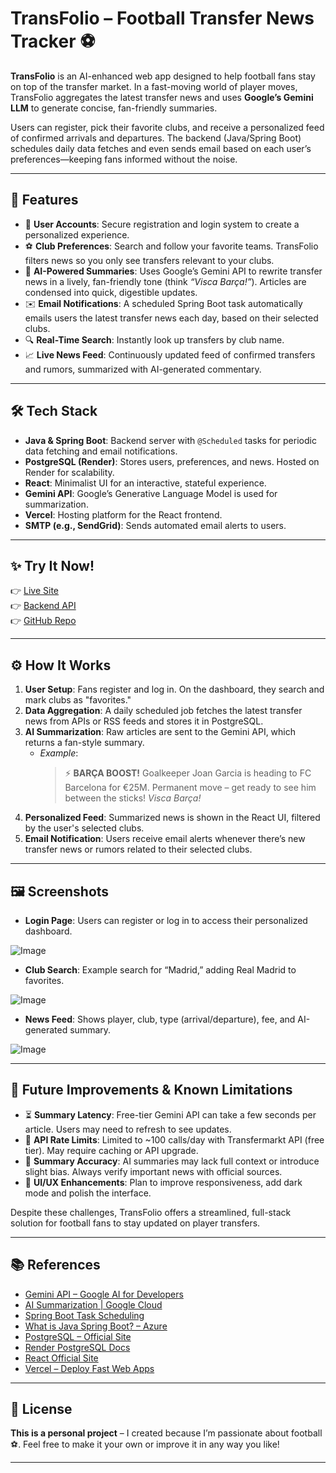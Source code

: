 # TransFolio – Football Transfer News Tracker ⚽

**TransFolio** is an AI-enhanced web app designed to help football fans stay on top of the transfer market. In a fast-moving world of player moves, TransFolio aggregates the latest transfer news and uses **Google’s Gemini LLM** to generate concise, fan-friendly summaries.

Users can register, pick their favorite clubs, and receive a personalized feed of confirmed arrivals and departures. The backend (Java/Spring Boot) schedules daily data fetches and even sends email based on each user’s preferences—keeping fans informed without the noise.

---

## 🌟 Features

- 🔐 **User Accounts**: Secure registration and login system to create a personalized experience.
- ⚽ **Club Preferences**: Search and follow your favorite teams. TransFolio filters news so you only see transfers relevant to your clubs.
- 🤖 **AI-Powered Summaries**: Uses Google’s Gemini API to rewrite transfer news in a lively, fan-friendly tone (think *“Visca Barça!”*). Articles are condensed into quick, digestible updates.
- ✉️ **Email Notifications**: A scheduled Spring Boot task automatically emails users the latest transfer news each day, based on their selected clubs.
- 🔍 **Real-Time Search**: Instantly look up transfers by club name.
- 📈 **Live News Feed**: Continuously updated feed of confirmed transfers and rumors, summarized with AI-generated commentary.

---

## 🛠 Tech Stack

- **Java & Spring Boot**: Backend server with `@Scheduled` tasks for periodic data fetching and email notifications.
- **PostgreSQL (Render)**: Stores users, preferences, and news. Hosted on Render for scalability.
- **React**: Minimalist UI for an interactive, stateful experience.
- **Gemini API**: Google’s Generative Language Model is used for summarization.
- **Vercel**: Hosting platform for the React frontend.
- **SMTP (e.g., SendGrid)**: Sends automated email alerts to users.

---

## ✨ Try It Now!

👉 [Live Site](https://transfolio-wlln-git-main-roshan-krishna-a-ss-projects.vercel.app)  
👉 [Backend API](https://transfolio-backend.onrender.com)  
👉 [GitHub Repo](https://github.com/ASRoshanKrishna/transfolio)

---

## ⚙️ How It Works

1. **User Setup**: Fans register and log in. On the dashboard, they search and mark clubs as "favorites."
2. **Data Aggregation**: A daily scheduled job fetches the latest transfer news from APIs or RSS feeds and stores it in PostgreSQL.
3. **AI Summarization**: Raw articles are sent to the Gemini API, which returns a fan-style summary.
    - _Example_:
      > ⚡ **BARÇA BOOST!** Goalkeeper Joan Garcia is heading to FC Barcelona for €25M. Permanent move – get ready to see him between the sticks! *Visca Barça!*
4. **Personalized Feed**: Summarized news is shown in the React UI, filtered by the user's selected clubs.
5. **Email Notification**: Users receive email alerts whenever there’s new transfer news or rumors related to their selected clubs.
---

## 🖼 Screenshots

- **Login Page**: Users can register or log in to access their personalized dashboard.

![Image](https://github.com/user-attachments/assets/5dcee8c4-c331-4ca5-a9b0-eb51eec61e4b)

- **Club Search**: Example search for “Madrid,” adding Real Madrid to favorites.

![Image](https://github.com/user-attachments/assets/137fe9d7-525a-4c53-a82a-dbe44b96253f)

- **News Feed**: Shows player, club, type (arrival/departure), fee, and AI-generated summary.

![Image](https://github.com/user-attachments/assets/4c10fd54-625c-4aca-bc1a-85597cf8e83d)

---

## 🔮 Future Improvements & Known Limitations

- ⏳ **Summary Latency**: Free-tier Gemini API can take a few seconds per article. Users may need to refresh to see updates.
- 🚧 **API Rate Limits**: Limited to ~100 calls/day with Transfermarkt API (free tier). May require caching or API upgrade.
- 🎯 **Summary Accuracy**: AI summaries may lack full context or introduce slight bias. Always verify important news with official sources.
- 📱 **UI/UX Enhancements**: Plan to improve responsiveness, add dark mode and polish the interface.

Despite these challenges, TransFolio offers a streamlined, full-stack solution for football fans to stay updated on player transfers.

---

## 📚 References

- [Gemini API – Google AI for Developers](https://ai.google.dev/api/all-methods)
- [AI Summarization | Google Cloud](https://cloud.google.com/use-cases/ai-summarization)
- [Spring Boot Task Scheduling](https://spring.io/guides/gs/scheduling-tasks/)
- [What is Java Spring Boot? – Azure](https://azure.microsoft.com/en-us/resources/cloud-computing-dictionary/what-is-java-spring-boot)
- [PostgreSQL – Official Site](https://www.postgresql.org/)
- [Render PostgreSQL Docs](https://render.com/docs/postgresql)
- [React Official Site](https://legacy.reactjs.org/)
- [Vercel – Deploy Fast Web Apps](https://vercel.com/)

---

## 📜 License

**This is a personal project** – I created because I’m passionate about football ⚽️. Feel free to make it your own or improve it in any way you like!

---
